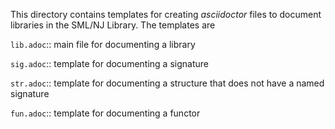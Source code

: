 This directory contains templates for creating *asciidoctor* files
to document libraries in the SML/NJ Library.  The templates are

  `lib.adoc`::
    main file for documenting a library

  `sig.adoc`::
    template for documenting a signature

  `str.adoc`::
    template for documenting a structure that does not
    have a named signature

  `fun.adoc`::
    template for documenting a functor

